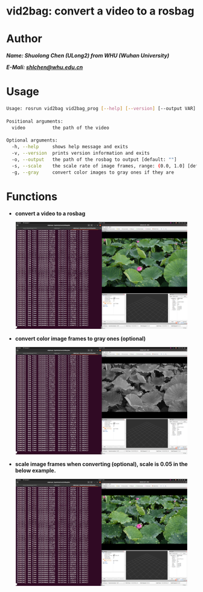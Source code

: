 # vid2bag: convert a video to a rosbag

# Author

***Name: Shuolong Chen (ULong2) from WHU (Wuhan University)***

***E-Mali: shlchen@whu.edu.cn***

# Usage

```sh
Usage: rosrun vid2bag vid2bag_prog [--help] [--version] [--output VAR] [--scale VAR] [--gray] video

Positional arguments:
  video          the path of the video 

Optional arguments:
  -h, --help     shows help message and exits 
  -v, --version  prints version information and exits 
  -o, --output   the path of the rosbag to output [default: ""]
  -s, --scale    the scale rate of image frames, range: (0.0, 1.0] [default: 1]
  -g, --gray     convert color images to gray ones if they are
```



# Functions
+ **convert a video to a rosbag**
<div align=center><img src="./img/color.png" width =90%></div>

+ **convert color image frames to gray ones (optional)**
<div align=center><img src="./img/gray.png" width =90%></div>

+ **scale image frames when converting (optional), scale is 0.05 in the below example.**
<div align=center><img src="./img/scale.png" width =90%></div>


